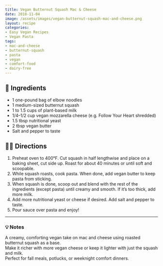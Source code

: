```yaml
---
title: Vegan Butternut Squash Mac & Cheese
date: 2018-11-04
image: /assets/images/vegan-butternut-squash-mac-and-cheese.png
layout: recipe
categories:
- Easy Vegan Recipes
- Vegan Pasta
tags:
- mac-and-cheese
- butternut-squash
- pasta
- vegan
- comfort-food
- dairy-free
---
```


## 🧾 Ingredients

- 1 one-pound bag of elbow noodles
- 1 medium-sized butternut squash
- 1 to 1.5 cups of plant-based milk
- 1/4–1/2 cup vegan mozzarella cheese (e.g. Follow Your Heart shredded)
- 1.5 tbsp nutritional yeast
- 2 tbsp vegan butter
- Salt and pepper to taste

## 👩‍🍳 Directions

1. Preheat oven to 400°F. Cut squash in half lengthwise and place on a baking sheet, cut side up. Roast for about 40 minutes or until soft and scoopable.
2. While squash roasts, cook pasta. When done, add vegan butter to keep pasta from sticking.
3. When squash is done, scoop out and blend with the rest of the ingredients (except pasta) until creamy and smooth. If it’s too thick, add more milk.
4. Add more nutritional yeast or cheese if desired. Add salt and pepper to taste.
5. Pour sauce over pasta and enjoy!


---

### 💡 Notes

A creamy, comforting vegan take on mac and cheese using roasted butternut squash as a base.  
Make it richer with more vegan cheese or keep it lighter with just the squash and milk.  
Perfect for fall meals, potlucks, or weeknight comfort dinners.


